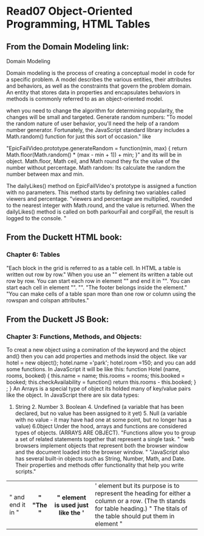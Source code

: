 # Read07 Object-Oriented Programming, HTML Tables
## From the Domain Modeling link:
Domain Modeling

Domain modeling is the process of creating a conceptual model in code for a specific problem. A model describes the various entities, their attributes and behaviors, as well as the constraints that govern the problem domain. An entity that stores data in properties and encapsulates behaviors in methods is commonly referred to as an object-oriented model.

when you need to change the algorithm for determining popularity, the changes will be small and targeted.
Generate random numbers:
"To model the random nature of user behavior, you'll need the help of a random number generator. Fortunately, the JavaScript standard library includes a Math.random() function for just this sort of occasion."
like 

"EpicFailVideo.prototype.generateRandom = function(min, max) {
  return Math.floor(Math.random() * (max - min + 1)) + min;
}"
and its will be in object.
Math.floor, Math ceil, and Math round they fix the value of the number without percentage.
Math random: Its calculate the random the number between max and min.

The dailyLikes() method on EpicFailVideo's prototype is assigned a function with no parameters. This method starts by defining two variables called viewers and percentage.
"viewers and percentage are multiplied, rounded to the nearest integer with Math.round, and the value is returned. When the dailyLikes() method is called on both parkourFail and corgiFail, the result is logged to the console. "

## From the Duckett HTML book:
### Chapter 6: Tables
"Each block in the grid is referred to as a table cell. In HTML a table is written out row by row."
When you use an "<table>" element its written a table out row by row.
You can start each row in element "<tr>" and end it in "</tr>".
You can start each cell in element "<td>" and end it in "</td>".
"<th>" "The "<th>" element is used just like the '<td>' element but its purpose is to represent the heading for either a column or a row. (The th stands for table heading.) "
The titals of the table should put them in element "<thead>".
"The footer belongs inside the <tfoot> element."
"You can make cells of a table span more than one row or column using the rowspan and colspan attributes."

## From the Duckett JS Book:
### Chapter 3: Functions, Methods, and Objects:
To creat a new object using a comination of the keyword and the object and() then you can add properties and methods insid the object.
like var hotel = new object();
hotel.name ='park';
hotel.room =150;
and you can add some functions.
In JavaScript it will be like this:
function Hotel (name, rooms, booked) { 
this.name = name; 
this.rooms = rooms; 
this.booked = booked; 
this.checkAvailability = function() 
return this.rooms - this.booked; 
} ;
 }
 An Arrays is a special type of object its holded many of key/value pairs like the object.
 In JavaScript there are six data types: 
 1. String 2. Number 3. Boolean 4. Undefined (a variable that has been declared, but no value has been assigned to it yet) 5. Null (a variable with no value - it may have had one at some point, but no longer has a value) 6.0bject Under the hood, arrays and functions are considered types of objects. (ARRAYS ARE OBJECT).
 "Functions allow you to group a set of related statements together that represent a single task. "
 "web browsers implement objects that represent both the browser window and the document loaded into the browser window. "
"JavaScript also has several built-in objects such as String, Number, Math, and Date. Their properties and methods offer functionality that help you write scripts."